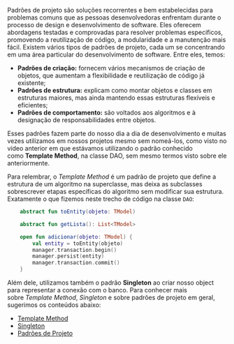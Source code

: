 Padrões de projeto são soluções recorrentes e bem estabelecidas para problemas comuns que as pessoas desenvolvedoras enfrentam durante o processo de design e desenvolvimento de software. Eles oferecem abordagens testadas e comprovadas para resolver problemas específicos, promovendo a reutilização de código, a modularidade e a manutenção mais fácil. Existem vários tipos de padrões de projeto, cada um se concentrando em uma área particular do desenvolvimento de software. Entre eles, temos:

- **Padrões de criação:** fornecem vários mecanismos de criação de objetos, que aumentam a flexibilidade e reutilização de código já existente;
- **Padrões de estrutura:** explicam como montar objetos e classes em estruturas maiores, mas ainda mantendo essas estruturas flexíveis e eficientes;
- **Padrões de comportamento:** são voltados aos algoritmos e à designação de responsabilidades entre objetos.

Esses padrões fazem parte do nosso dia a dia de desenvolvimento e muitas vezes utilizamos em nossos projetos mesmo sem nomeá-los, como visto no vídeo anterior em que estávamos utilizando o padrão conhecido como **Template Method**, na classe DAO, sem mesmo termos visto sobre ele anteriormente.

Para relembrar, o _Template Method_ é um padrão de projeto que define a estrutura de um algoritmo na superclasse, mas deixa as subclasses sobrescrever etapas específicas do algoritmo sem modificar sua estrutura. Exatamente o que fizemos neste trecho de código na classe `DAO`:

```kotlin
    abstract fun toEntity(objeto: TModel)

    abstract fun getLista(): List<TModel>

    open fun adicionar(objeto: TModel) {
        val entity = toEntity(objeto)
        manager.transaction.begin()
        manager.persist(entity)
        manager.transaction.commit()
    }
```

Além dele, utilizamos também o padrão **Singleton** ao criar nosso object para representar a conexão com o banco. Para conhecer mais sobre _Template Method_, _Singleton_ e sobre padrões de projeto em geral, sugerimos os conteúdos abaixo:

- [Template Method](https://refactoring.guru/pt-br/design-patterns/template-method)
- [Singleton](https://refactoring.guru/pt-br/design-patterns/singleton)
- [Padrões de Projeto](https://refactoring.guru/pt-br/design-patterns)